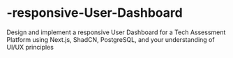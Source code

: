 # -responsive-User-Dashboard
Design and implement a responsive User Dashboard for a Tech Assessment Platform using Next.js, ShadCN, PostgreSQL, and your understanding of UI/UX principles
